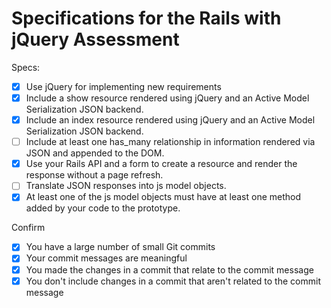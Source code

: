 # Specifications for the Rails with jQuery Assessment

<!-- updates from checklist
- [] Makes use of ES6 features as much as possible(e.g Arrow functions, Let & Const, Class, constructor functions)
- [] Must Translate JSON responses into JS model Objects (please provide an example including Object names, line numbers)
- [] Must use constructor functions, or ES6 class along prototype functions for modeling data.(please provide an example including Object names, line numbers)
- [] Must render a list of items from a resource in JS app using a fetch request to an index route on the Rails API. 9 (please provide an example including Model/Object names, function names, line numbers, file names)
- [] Must render a form for creating a resource that submits dynamically to the Rails API then renders the resource on the page without a page refresh. (please provide an example including Model/Object names, function names, line numbers, file names)
- [] application is pretty dry
njknjk -->


Specs:
- [x] Use jQuery for implementing new requirements
- [x] Include a show resource rendered using jQuery and an Active Model Serialization JSON backend.
- [x] Include an index resource rendered using jQuery and an Active Model Serialization JSON backend.
- [ ] Include at least one has_many relationship in information rendered via JSON and appended to the DOM.
- [x] Use your Rails API and a form to create a resource and render the response without a page refresh.
- [ ] Translate JSON responses into js model objects.
- [x] At least one of the js model objects must have at least one method added by your code to the prototype.

Confirm
- [x] You have a large number of small Git commits
- [x] Your commit messages are meaningful
- [x] You made the changes in a commit that relate to the commit message
- [x] You don't include changes in a commit that aren't related to the commit message
